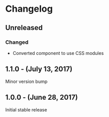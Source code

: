 Changelog
=========

Unreleased
----------
### Changed
* Converted component to use CSS modules

1.1.0 - (July 13, 2017)
------------------
Minor version bump

1.0.0 - (June 28, 2017)
------------------
Initial stable release
